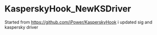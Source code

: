 # KasperskyHook_NewKSDriver
Started from https://github.com/iPower/KasperskyHook i updated sig and kaspersky driver
